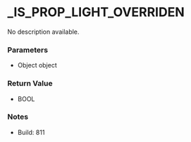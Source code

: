 # _IS_PROP_LIGHT_OVERRIDEN

No description available.

### Parameters
* Object object

### Return Value
* BOOL

### Notes
* Build: 811

